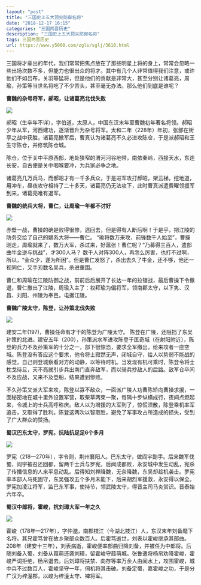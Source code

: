 ```yaml
---
layout: "post"
title: "三国史上五大顶尖防御名将"
date: "2018-12-17 16:15"
categories: "三国两晋历史"
description: "三国史上五大顶尖防御名将"
tags: 三国两晋历史
url: https://www.y5000.com/zgls/sglj/3610.html
---
```






三国将才辈出的年代，我们常常把焦点放在了那些明星上将的身上，常常会忽略一些出场次数不多，但能力也很出众的将才。其中有几个人非常值得我们注意，或许他们不如吕布，关羽等猛将，但是他们的贡献是非常大，甚至分别让诸葛亮，周瑜，孙策等当世名将吃了不少苦头，甚至毫无办法。那么他们到底是谁呢？

**曹魏的杂号将军，郝昭，让诸葛亮北伐失败**

![](/uploads/allimg/161019/6-1610191P231437.JPG)

郝昭（生卒年不详），字伯道，太原人，中国东汉末年至曹魏初年著名将领。郝昭少年从军，河西建功，逐渐晋升为杂号将军。太和二年（228年）年初，张郃在街亭之战中获胜，诸葛亮撤军后，曹真认为诸葛亮不久必进攻陈仓，于是派郝昭和王生守陈仓，并修筑陈仓城。

陈仓，位于关中平原西部，地处狭窄的渭河河谷地带，南依秦岭，西接天水，东连长安，自古便是关中咽喉要冲，为兵家必争之地。

诸葛亮几万兵马，而郝昭才有一千多兵众，于是进军攻打郝昭，架云梯，挖地道，用冲车，昼夜攻守相持了二十多天，诸葛亮仍无法攻下，此时曹真派遣费曜领援军到来，诸葛亮唯有退军。

**曹魏的统兵大将，曹仁，让周瑜一年都不讨好**

![](/uploads/allimg/161019/6-1610191P130364.JPG)

赤壁一战，曹操的确是败得很惨，逃回去，但是得有人断后啊！于是乎，把江陵的防务交给了自己的嫡系大将——曹仁。
“瑜将数万来攻，前锋数千人始至”，曹操刚走，周瑜就来了，数万大军，杀过来，好嚣张！曹仁呢？“乃募得三百人，遣部曲牛金逆与挑战”，才300人马？
数千人对阵300人，再怎么厉害，也打不过啊，所以，“金众少，遂为所困”。但是曹仁发怒了，杀出去久了牛金，还不够，他还一视同仁，又手刃数名吴兵，杀进重围。

曹仁和周瑜在江陵防御之战，前前后后展开了长达一年的拉锯战，最后曹操下令撤退，曹仁撤出了江陵，周瑜入主了：权拜瑜为偏将军，领南郡太守，以下隽、汉昌、刘阳、州陵为奉邑，屯据江陵。

**曹魏广陵太守，陈登，让孙策北伐失败**

![](/uploads/allimg/161019/6-1610191P039D7.JPG)

建安二年(197)，曹操任命有才干的陈登为广陵太守。
陈登在广陵，还阻挡了东吴孙策的北进。建安五年（200），孙策派水军进攻陈登于匡奇城（在射阳附近），陈登的兵力不及孙策军的十分之一，部下很惊恐，要求全军撤出，给来攻者一座空城。陈登没有答应这个要求，他令将士寂然无声，闭城自守，给人以势弱不能战的感觉，自己则登城察看对方的动静，以等待时机。当发现有机可乘时，陈登令将士枕戈待旦，天不亮就引步兵出南门直奔敌军，而以骑兵抄敌人的后路。敌军仓卒间不及应战，又来不及登船，结果遭到惨败。

不久孙策又派大军来攻，陈登以寡不敌众，一面派广陵人功曹陈矫向曹操求援，一面秘密地在城十里外设置军营，取柴草两束一聚，每隔十步纵横成行，夜间点燃起来，令城上的士兵高呼称庆。敌人以为增援的大军到了，惊慌溃散，陈登乘机率军追击，又取得了胜利。陈登这两次以智取胜，避免了军事攻占所造成的损失，受到了广大群众的赞扬。

**蜀汉巴东太守，罗宪，抗陆抗足足6个多月**

![](/uploads/allimg/161019/6-1610191K9564C.JPG)

罗宪（218—270年），字令则，荆州襄阳人。巴东太守，做阎宇副手。后来魏军伐蜀，阎宇被召还回都，留两千士兵与罗宪，后闻成都败，永安城中发生动乱，宪杀了传播信息的人来平息动乱。后得知刘禅降魏，无奈降魏，东吴却趁机袭击。罗宪率本部人马死固守，东吴强攻五个多月未能下，后来胡烈军援救，永安得以保全。罗宪加凌江将军，监巴东军事，使持节，领武陵太守，得晋主司马炎赏识。晋泰始六年卒。

**蜀汉中郎将，霍峻，抗刘璋大军一年之久**

![](/uploads/allimg/161019/6-1610191KZ2425.JPG)

霍峻（178年—217年），字仲邈，南郡枝江（今湖北枝江）人，东汉末年刘备麾下名将。其兄霍笃曾在故乡聚部众数百人。后霍笃逝世，刘表以霍峻继承其部曲。208年（建安十三年），刘表病逝，霍峻便率部曲归降刘备，并被任为中郎将。后随刘备入蜀，刘备从葭萌还袭刘璋，留霍峻守葭萌城。张鲁遣将杨帛劝降霍峻，霍峻严词拒绝，杨帛退去。后刘璋将扶禁、向存等率万余人由阆水上，攻围霍峻，城中兵不过数百人，霍峻坚守一年，伺机将其击破。刘备定蜀，嘉霍峻之功，于是分广汉为梓潼郡，以峻为梓潼太守、裨将军。

  
